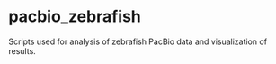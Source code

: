# pacbio_zebrafish
Scripts used for analysis of zebrafish PacBio data and visualization of results.
